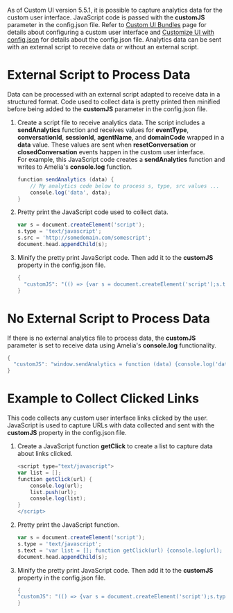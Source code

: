 As of Custom UI version 5.5.1, it is possible to capture analytics data for the custom user interface. JavaScript code is passed with the **customJS** parameter in the config.json file.
Refer to [Custom UI Bundles](Custom%20UI%20Bundles) page for details about configuring a custom user interface and [Customize UI with config.json](Customize%20UI%20with%20config_json) for details about the config.json file.
Analytics data can be sent with an external script to receive data or without an external script.
# External Script to Process Data
Data can be processed with an external script adapted to receive data in a structured format. Code used to collect data is pretty printed then minified before being added to the **customJS** parameter in the config.json file.
1.  Create a script file to receive analytics data. The script includes a **sendAnalytics** function and receives values for **eventType**, **conversationId**, **sessionId**, **agentName**, and **domainCode** wrapped in a **data** value. These values are sent when **resetConversation** or **closedConversation** events happen in the custom user interface.  
    For example, this JavaScript code creates a **sendAnalytics** function and writes to Amelia's **console.log** function.  
    ``` groovy
    function sendAnalytics (data) {
        // My analytics code below to process s, type, src values ...
        console.log('data', data);
    }
    ```
2.  Pretty print the JavaScript code used to collect data.  
    ``` groovy
    var s = document.createElement('script');
    s.type = 'text/javascript';
    s.src = 'http://somedomain.com/somescript';
    document.head.appendChild(s);
    ```
3.  Minify the pretty print JavaScript code. Then add it to the **customJS** property in the config.json file.  
    ``` groovy
    {
      "customJS": "(() => {var s = document.createElement('script');s.type = 'text/javascript';s.src = 'http://somedomain.com/somescript';document.head.appendChild(s);})();"
    }
    ```
# No External Script to Process Data
If there is no external analytics file to process data, the **customJS** parameter is set to receive data using Amelia's **console.log** functionality.
``` groovy
{
  "customJS": "window.sendAnalytics = function (data) {console.log('data', data);};"
}
```
# Example to Collect Clicked Links
This code collects any custom user interface links clicked by the user. JavaScript is used to capture URLs with data collected and sent with the **customJS** property in the config.json file.
1.  Create a JavaScript function **getClick** to create a list to capture data about links clicked.  
    ``` groovy
    <script type="text/javascript">
    var list = []; 
    function getClick(url) {
        console.log(url);
        list.push(url);
        console.log(list);
    }
    </script>
    ```
2.  Pretty print the JavaScript function.  
    ``` groovy
    var s = document.createElement('script');
    s.type = 'text/javascript';
    s.text = 'var list = []; function getClick(url) {console.log(url); list.push(url); console.log(list);}';
    document.head.appendChild(s);
    ```
3.  Minify the pretty print JavaScript code. Then add it to the **customJS** property in the config.json file.  
    ``` groovy
    {
    "customJS": "(() => {var s = document.createElement('script');s.type = 'text/javascript';s.text = 'var list = []; function getClick(url) {console.log(url);list.push(url);console.log(list);}';document.head.appendChild(s);})();"
    }
    ```
